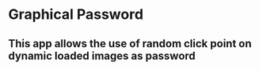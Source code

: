 # Graphical Password

## This app allows the use of random click point on dynamic loaded images as password